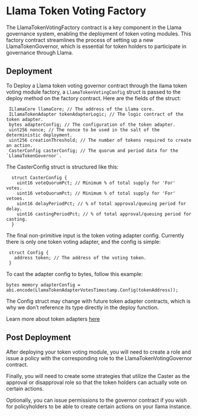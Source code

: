 # Llama Token Voting Factory

The LlamaTokenVotingFactory contract is a key component in the Llama governance system, enabling the deployment of token voting modules. This factory contract streamlines the process of setting up a new LlamaTokenGovernor, which is essential for token holders to participate in governance through Llama.

## Deployment

To Deploy a Llama token voting governor contract through the llama token voting module factory, a `LlamaTokenVotingConfig` struct is passed to the deploy method on the factory contract. Here are the fields of the struct:

``` solidity
 ILlamaCore llamaCore; // The address of the Llama core.
 ILlamaTokenAdapter tokenAdapterLogic; // The logic contract of the token adapter.
 bytes adapterConfig; // The configuration of the token adapter.
 uint256 nonce; // The nonce to be used in the salt of the deterministic deployment.
 uint256 creationThreshold; // The number of tokens required to create an action.
 CasterConfig casterConfig; // The quorum and period data for the `LlamaTokenGovernor`.
```

The CasterConfig struct is structured like this:

```solidity
  struct CasterConfig {
    uint16 voteQuorumPct; // Minimum % of total supply for 'For' votes.
    uint16 vetoQuorumPct; // Minimum % of total supply for 'For' vetoes.
    uint16 delayPeriodPct; // % of total approval/queuing period for delay.
    uint16 castingPeriodPct; // % of total approval/queuing period for casting.
  }
```

The final non-primitive input is the token voting adapter config. Currently there is only one token voting adapter, and the config is simple:

```solidity
 struct Config {
   address token; // The address of the voting token.
 }
```

To cast the adapter config to bytes, follow this example:

```bytes memory adapterConfig = abi.encode(LlamaTokenAdapterVotesTimestamp.Config(tokenAddress));```

The Config struct may change with future token adapter contracts, which is why we don’t reference its type directly in the deploy function.

Learn more about token adapters [here](/docs/token-voting/TokenAdapters.md)


## Post Deployment

After deploying your token voting module, you will need to create a role and issue a policy with the corresponding role to the LlamaTokenVotingGovernor contract.

Finally, you will need to create some strategies that utilize the Caster as the approval or disapproval role so that the token holders can actually vote on certain actions.

Optionally, you can issue permissions to the governor contract if you wish for policyholders to be able to create certain actions on your llama instance.
